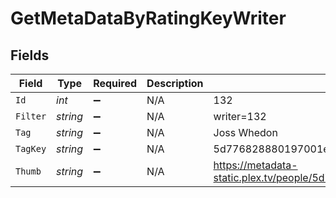 # GetMetaDataByRatingKeyWriter


## Fields

| Field                                                               | Type                                                                | Required                                                            | Description                                                         | Example                                                             |
| ------------------------------------------------------------------- | ------------------------------------------------------------------- | ------------------------------------------------------------------- | ------------------------------------------------------------------- | ------------------------------------------------------------------- |
| `Id`                                                                | *int*                                                               | :heavy_minus_sign:                                                  | N/A                                                                 | 132                                                                 |
| `Filter`                                                            | *string*                                                            | :heavy_minus_sign:                                                  | N/A                                                                 | writer=132                                                          |
| `Tag`                                                               | *string*                                                            | :heavy_minus_sign:                                                  | N/A                                                                 | Joss Whedon                                                         |
| `TagKey`                                                            | *string*                                                            | :heavy_minus_sign:                                                  | N/A                                                                 | 5d776828880197001ec90e8f                                            |
| `Thumb`                                                             | *string*                                                            | :heavy_minus_sign:                                                  | N/A                                                                 | https://metadata-static.plex.tv/people/5d776828880197001ec90e8f.jpg |